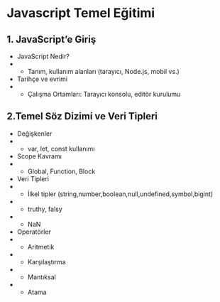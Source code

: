 # Javascript Temel Eğitimi

## 1. JavaScript’e Giriş
* JavaScript Nedir?
* * Tanım, kullanım alanları (tarayıcı, Node.js, mobil vs.)
* Tarihçe ve evrimi
* * Çalışma Ortamları: Tarayıcı konsolu, editör kurulumu

## 2.Temel Söz Dizimi ve Veri Tipleri
* Değişkenler
* * var, let, const kullanımı
* Scope Kavramı
* * Global, Function, Block
* Veri Tipleri
* * İlkel tipler (string,number,boolean,null,undefined,symbol,bigint)
* * truthy, falsy
* * NaN
* Operatörler
* * Aritmetik
* * Karşılaştırma
* * Mantıksal
* * Atama 